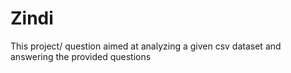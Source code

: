 # Zindi
This project/ question aimed at analyzing a given csv dataset and answering the provided questions
